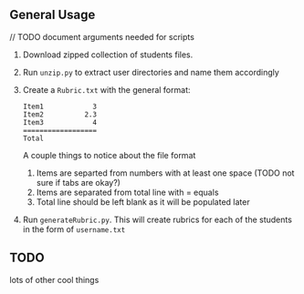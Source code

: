General Usage
-----
// TODO document arguments needed for scripts

1. Download zipped collection of students files.
2. Run `unzip.py` to extract user directories and name them accordingly
3. Create a `Rubric.txt` with the general format:

	```
	Item1            3
	Item2          2.3
	Item3            4
	==================
	Total 
	```

	A couple things to notice about the file format
	1. Items are separted from numbers with at least one space (TODO not sure if
	   tabs are okay?)
	2. Items are separated from total line with = equals
	3. Total line should be left blank as it will be populated later

4. Run `generateRubric.py`.  This will create rubrics for each of the students
   in the form of `username.txt`

TODO
--------
lots of other cool things

